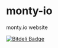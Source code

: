 monty-io
========

monty.io website

[![Bitdeli Badge](https://d2weczhvl823v0.cloudfront.net/duanebester/monty-io/trend.png)](https://bitdeli.com/free "Bitdeli Badge")
